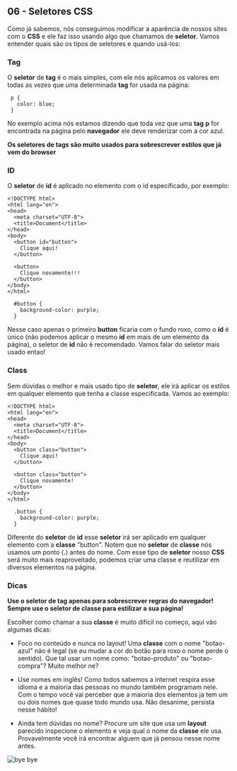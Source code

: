 ## 06 - Seletores CSS

Como já sabemos, nós conseguimos modificar a aparência de nossos sites com o **CSS** e ele faz isso usando algo que chamamos de **seletor**. Vamos entender quais são os tipos de seletores e quando usá-los:

### Tag

O **seletor** de **tag** é o mais simples, com ele nós aplicamos os valores em todas as vezes que uma determinada **tag** for usada na página:

```
 p {
   color: blue;
 }
```

No exemplo acima nós estamos dizendo que toda vez que uma **tag** **p** for encontrada na página pelo **navegador** ele deve renderizar com a cor azul.

**Os seletores de tags são muito usados para sobrescrever estilos que já vem do browser**

### ID

O **seletor** de **id** é aplicado no elemento com o id especificado, por exemplo:

```
<!DOCTYPE html>
<html lang="en">
<head>
  <meta charset="UTF-8">
  <title>Document</title>
</head>
<body>
  <button id="button">
    Clique aqui!
  </button>

  <button>
    Clique novamente!!!
  </button>
</body>
</html>
```

```
  #button {
    background-color: purple;
  }
```

Nesse caso apenas o primeiro **button** ficaria com o fundo roxo, como o **id** é único (não podemos aplicar o mesmo **id** em mais de um elemento da página), o seletor de **id** não é recomendado. Vamos falar do seletor mais usado entao!

### Class

Sem dúvidas o melhor e mais usado tipo de **seletor**, ele irá aplicar os estilos em qualquer elemento que tenha a classe especificada. Vamos ao exemplo:

```
<!DOCTYPE html>
<html lang="en">
<head>
  <meta charset="UTF-8">
  <title>Document</title>
</head>
<body>
  <button class="button">
    Clique aqui!
  </button>

  <button class="button">
    Clique novamente!
  </button>
</body>
</html>
```

```
  .button {
    background-color: purple;
  }
```

Diferente do **seletor** de **id** esse **seletor** irá ser aplicado em qualquer elemento com a **classe** "button". Notem que no **seletor** de **classe** nós usamos um ponto (**.**) antes do nome. Com esse tipo de **seletor** nosso **CSS** será muito mais reaproveitado, podemos criar uma classe e reutilizar em diversos elementos na página.

### Dicas

**Use o seletor de tag apenas para sobrescrever regras do navegador!**  
**Sempre use o seletor de classe para estilizar a sua página!**  

Escolher como chamar a sua **classe** é muito difícil no começo, aqui vão algumas dicas:

- Foco no conteúdo e nunca no layout! Uma **classe** com o nome "botao-azul" não é legal (se eu mudar a cor do botão para roxo o nome perde o sentido). Que tal usar um nome como: "botao-produto" ou "botao-compra"? Muito melhor ne?

- Use nomes em inglês! Como todos sabemos a internet respira esse idioma e a maioria das pessoas no mundo também programam nele. Com o tempo você vai perceber que a maioria dos elementos ja tem um ou dois nomes que quase todo mundo usa. Não desanime, persista nesse hábito!

- Ainda tem dúvidas no nome? Procure um site que usa um **layout** parecido inspecione o elemento e veja qual o nome da **classe** ele usa. Provavelmente você irá encontrar alguem que já pensou nesse nome antes.

![bye bye](https://media.giphy.com/media/QM5lHSyFjz1XW/giphy.gif)

